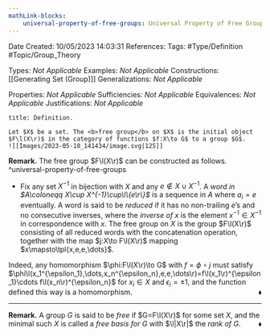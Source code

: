 ```yaml
---
mathLink-blocks:
    universal-property-of-free-groups: Universal Property of Free Groups
---
```


<div class="topSpace"></div>

Date Created: 10/05/2023 14:03:31
References:
Tags: #Type/Definition #Topic/Group_Theory

Types: <i>Not Applicable</i>
Examples: <i>Not Applicable</i>
Constructions: [[Generating Set (Group)]]
Generalizations: <i>Not Applicable</i>

Properties: <i>Not Applicable</i>
Sufficiencies: <i>Not Applicable</i>
Equivalences: <i>Not Applicable</i>
Justifications: <i>Not Applicable</i>

``` ad-Definition
title: Definition.

Let $X$ be a set. The <b>free group</b> on $X$ is the initial object $F\l(X\r)$ in the category of functions $f:X\to G$ to a group $G$.
![[Images/2023-05-10_141434/image.svg|125]]

```

<b>Remark.</b> The free group $F\l(X\r)$ can be constructed as follows.
^universal-property-of-free-groups
* Fix any set $X^{-1}$ in bijection with $X$ and any $e\not\in X\cup X^{-1}$. A <i>word in $A\coloneqq X\cup X^{-1}\cup\l\{e\r\}$</i> is a sequence in $A$ where $a_i=e$ eventually. A word is said to be <i>reduced</i> if it has no non-trailing $e$’s and no consecutive inverses, where the <i>inverse of $x$</i> is the element $x^{-1}\in X^{-1}$ in correspondence with $x$. The free group on $X$ is the group $F\l(X\r)$ consisting of all reduced words with the concatenation operation, together with the map $j:X\to F\l(X\r)$ mapping $x\mapsto\tpl{x,e,e,\dots}$.

Indeed, any homomorphism $\phi:F\l(X\r)\to G$ with $f=\phi\circ j$ must satisfy $\phi\l(x_1^{\epsilon_1},\dots,x_n^{\epsilon_n},e,e,\dots\r)=f\l(x_1\r)^{\epsilon_1}\cdots f\l(x_n\r)^{\epsilon_n}$ for $x_i\in X$ and $\epsilon_i=\pm1$, and the function defined this way is a homomorphism.<span style="float:right;">$\blacklozenge$</span>

---

<b>Remark.</b> A group $G$ is said to be <i>free</i> if $G=F\l(X\r)$ for some set $X$, and the minimal such $X$ is called a <i>free basis for $G$</i> with $\l|X\r|$ the <i>rank of $G$</i>.<span style="float:right;">$\blacklozenge$</span>
